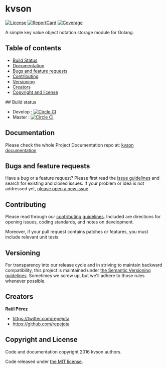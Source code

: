 # kvson

[![License][License-Image]][License-Url] [![ReportCard][ReportCard-Image]][ReportCard-Url] [![Coverage][Coverage-Image]][Coverage-Url]

A simple key value object notation storage module for Golang.

## Table of contents

- [Build Status](#build-status)
- [Documentation](#documentation)
- [Bugs and feature requests](#bugs-and-feature-requests)
- [Contributing](#contributing)
- [Versioning](#versioning)
- [Creators](#creators)
- [Copyright and license](#copyright-and-license)

## Build status

* Develop : [![Circle CI](https://circleci.com/gh/repejota/kvson/tree/develop.svg?style=svg)](https://circleci.com/gh/repejota/kvson/tree/develop)
* Master : [![Circle CI](https://circleci.com/gh/repejota/kvson/tree/master.svg?style=svg)](https://circleci.com/gh/repejota/kvson/tree/master)

## Documentation

Please check the whole Project Documentation repo at:
[kvson documentation](https://github.com/repejota/kvson)

## Bugs and feature requests

Have a bug or a feature request? Please first read the
[issue guidelines](CONTRIBUTING.md#using-the-issue-tracker)
and search for existing and closed issues. If your problem or idea is not
addressed yet,
[please open a new issue](https://github.com/repejota/kvson/issues/new).

## Contributing

Please read through our [contributing guidelines](CONTRIBUTING.md). Included
are directions for opening issues, coding standards, and notes on development.

Moreover, if your pull request contains patches or features, you must include
relevant unit tests.

## Versioning

For transparency into our release cycle and in striving to maintain backward
compatibility, this project is maintained under
[the Semantic Versioning guidelines](http://semver.org/). Sometimes we screw
up, but we'll adhere to those rules whenever possible.

## Creators

**Raül Pérez**

- <https://twitter.com/repejota>
- <https://github.com/repejota>

## Copyright and License

Code and documentation copyright 2016 kvson authors.

Code released under [the MIT license](LICENSE).

[License-Url]: http://opensource.org/licenses/MIT
[License-Image]: https://img.shields.io/npm/l/express.svg
[Coverage-Url]: https://coveralls.io/r/repejota/kvson?branch=master
[Coverage-image]: https://img.shields.io/coveralls/repejota/kvson.svg
[ReportCard-Url]: http://goreportcard.com/report/repejota/kvson
[ReportCard-Image]: http://goreportcard.com/badge/repejota/kvson

